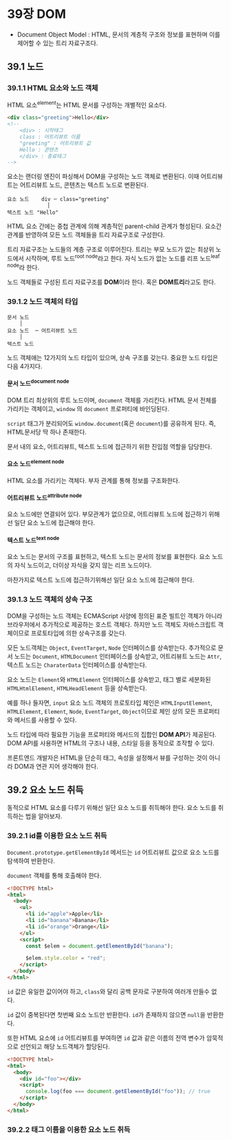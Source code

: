 # 39장 DOM

- Document Object Model : HTML, 문서의 계층적 구조와 정보를 표현하며 이를 제어할 수 있는 트리 자료구조다.

## 39.1 노드

### 39.1.1 HTML 요소와 노드 객체

HTML 요소<sup>element</sup>는 HTML 문서를 구성하는 개별적인 요소다.

```html
<div class="greeting">Hello</div>
<!-- 
    <div> : 시작태그
    class : 어트리뷰트 이름
    "greeting" : 어트리뷰트 값
    Hello : 콘텐츠
    </div> : 종료태그
-->
```

요소는 랜더링 엔진이 파싱해서 DOM을 구성하는 노드 객체로 변환된다. 이때 어트리뷰트는 어트리뷰트 노드, 콘텐츠는 텍스트 노드로 변환된다.

```shell
요소 노드    div ─ class="greeting"
             │
텍스트 노드 "Hello"
```

HTML 요소 간에는 중첩 관계에 의해 계층적인 parent-child 관계가 형성된다. 요소간 관계를 반영하여 모든 노드 객체들을 트리 자료구조로 구성한다.

트리 자료구조는 노드들의 계층 구조로 이루어진다. 트리는 부모 노드가 없는 최상위 노드에서 시작하며, 루트 노드<sup>root node</sup>라고 한다. 자식 노드가 없는 노드를 리프 노드<sup>leaf node</sup>라 한다.

노드 객체들로 구성된 트리 자료구조를 **DOM**이라 한다. 혹은 **DOM트리**라고도 한다.

### 39.1.2 노드 객체의 타입

```shell
문서 노드
    │
요소 노드  ─ 어트리뷰트 노드
    │
텍스트 노드
```

노드 객체애는 12가지의 노드 타입이 있으며, 상속 구조를 갖는다. 중요한 노드 타입은 다음 4가지다.

#### 문서 노드<sup>document node</sup>

DOM 트리 최상위의 루트 노드이며, `document` 객체를 가리킨다. HTML 문서 전체를 가리키는 객체이고, `window` 의 `document` 프로퍼티에 바인딩된다.

`script` 태그가 분리되어도 `window.document`(혹은 `document`)를 공유하게 된다. 즉, HTML문서당 딱 하나 존재한다.

문서 내의 요소, 어트리뷰트, 텍스트 노드에 접근하기 위한 진입점 역할을 담당한다.

#### 요소 노드<sup>element node</sup>

HTML 요소를 가리키는 객체다. 부자 관계를 통해 정보를 구조화한다.

#### 어트리뷰트 노드<sup>attribute node</sup>

요소 노드에만 연결되어 있다. 부모관계가 없으므로, 어트리뷰트 노드에 접근하기 위해선 일단 요소 노드에 접근해야 한다.

#### 텍스트 노드<sup>text node</sup>

요소 노드는 문서의 구조를 표현하고, 텍스트 노드는 문서의 정보를 표현한다. 요소 노드의 자식 노드이고, 더이상 자식을 갖지 않는 리프 노드이다.

마찬가지로 텍스트 노드에 접근하기위해선 일단 요소 노드에 접근해야 한다.

### 39.1.3 노드 객체의 상속 구조

DOM을 구성하는 노드 객체는 ECMAScript 사양에 정의된 표준 빌트인 객체가 아니라 브라우저에서 추가적으로 제공하는 호스트 객체다. 하지만 노드 객체도 자바스크립트 객체이므로 프로토타입에 의한 상속구조를 갖는다.

모든 노드객체는 `Object`, `EventTarget`, `Node` 인터페이스를 상속받는다. 추가적으로 문서 노드는 `Document`, `HTMLDocument` 인터페이스를 상속받고, 어트리뷰트 노드는 `Attr`, 텍스트 노드는 `CharaterData` 인터페이스를 상속받는다.

요소 노드는 `Element`와 `HTMLElement` 인터페이스를 상속받고, 태그 별로 세분화된 `HTMLHtmlElement`, `HTMLHeadElement` 등을 상속받는다.

예를 하나 들자면, `input` 요소 노드 객체의 프로토타입 체인은 `HTMLInputElement`, `HTMLElement`, `Element`, `Node`, `EventTarget`, `Object`이므로 체인 상의 모든 프로퍼티와 메서드를 사용할 수 있다.

노드 타입에 따라 필요한 기능을 프로퍼티와 메서드의 집합인 **DOM API**가 제공된다. DOM API를 사용하면 HTML의 구조나 내용, 스타일 등을 동적으로 조작할 수 있다.

프론트엔드 개발자은 HTML을 단순히 태그, 속성을 설정해서 뷰를 구성하는 것이 아니라 DOM과 연관 지어 생각해야 한다.

## 39.2 요소 노드 취득

동적으로 HTML 요소를 다루기 위해선 일단 요소 노드를 취득해야 한다. 요소 노드를 취득하는 법을 알아보자.

### 39.2.1 id를 이용한 요소 노드 취득

`Document.prototype.getElementById` 메서드는 `id` 어트리뷰트 값으로 요소 노드를 탐색하여 반환한다.

`document` 객체를 통해 호출해야 한다.

```html
<!DOCTYPE html>
<html>
  <body>
    <ul>
      <li id="apple">Apple</li>
      <li id="banana">Banana</li>
      <li id="orange">Orange</li>
    </ul>
    <script>
      const $elem = document.getElementById("banana");

      $elem.style.color = "red";
    </script>
  </body>
</html>
```

`id` 값은 유일한 값이어야 하고, `class`와 달리 공백 문자로 구분하여 여러개 만들수 없다.

`id` 값이 중복된다면 첫번째 요소 노드만 반환한다. `id`가 존재하지 않으면 `null`을 반환한다.

또한 HTML 요소에 `id` 어트리뷰트를 부여하면 `id` 값과 같은 이름의 전역 변수가 암묵적으로 선언되고 해당 노드객체가 할당된다.

```html
<!DOCTYPE html>
<html>
  <body>
    <div id="foo"></div>
    <script>
      console.log(foo === document.getElementById("foo")); // true
    </script>
  </body>
</html>
```

### 39.2.2 태그 이름을 이용한 요소 노드 취득
